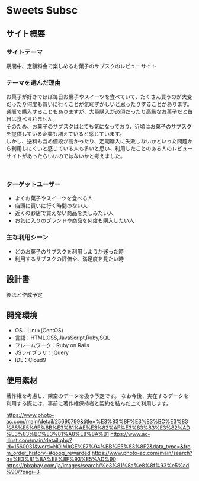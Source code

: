 
# Sweets Subsc

## サイト概要

### サイトテーマ
期間中、定額料金で楽しめるお菓子の​サブスクのレビューサイト

### テーマを選んだ理由
お菓子が好きでほぼ毎日お菓子やスイーツを食べていて、たくさん買うのが大変だったり何度も買いに行くことが気恥ずかしいと思ったりすることがあります。  
通販で購入することもありますが、大量購入が必須だったり高級なお菓子だと毎日は食べられません。  
そのため、お菓子のサブスクはとても気になっており、近頃はお菓子のサブスクを提供している企業も増えていると感じています。  
しかし、送料も含め値段が高かったり、定期購入に失敗しないかといった問題から利用しにくいと感じている人も多いと思い、利用したことのある人のレビューサイトがあったらいいのではないかと考えました。

​
### ターゲットユーザー
- よくお菓子やスイーツを食べる人
- 店頭に買いに行く時間のない人
- 近くのお店で買えない商品を楽しみたい人
- お気に入りのブランドや商品を何度も購入したい人
​
### 主な利用シーン
- どのお菓子のサブスクを利用しようか迷った時
- 利用するサブスクの評価や、満足度を見たい時
​
## 設計書
後ほど作成予定
​
## 開発環境
- OS：Linux(CentOS)
- 言語：HTML,CSS,JavaScript,Ruby,SQL
- フレームワーク：Ruby on Rails
- JSライブラリ：jQuery
- IDE：Cloud9
​
## 使用素材
著作権を考慮し、架空のデータを扱う予定です。
なお今後、実在するデータを利用する際には、事前に著作権保持者と契約を結んだ上で利用します。

https://www.photo-ac.com/main/detail/25690799&title=%E3%83%8F%E3%83%BC%E3%83%88%E5%9E%8B%E3%81%AE%E3%82%AF%E3%83%83%E3%82%AD%E3%83%BC%E3%81%A8%E8%8A%B1
https://www.ac-illust.com/main/detail.php?id=1560031&word=NOIMAGE%E7%94%BB%E5%83%8F2&data_type=&from_order_history=#goog_rewarded
https://www.photo-ac.com/main/search?q=%E3%81%8A%E8%8F%93%E5%AD%90
https://pixabay.com/ja/images/search/%e3%81%8a%e8%8f%93%e5%ad%90/?pagi=3